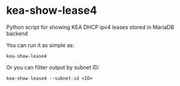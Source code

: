 # kea-show-lease4
Python script for showing KEA DHCP ipv4 leases stored in MariaDB backend

You can run it as simple as:

```
kea-show-lease4
```

Or you can filiter output by subnet ID:

```
kea-show-lease4 --subnet-id <ID>
```


